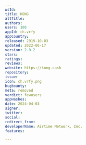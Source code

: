 ```yaml
---
wsId: 
title: KONG
altTitle: 
authors: 
users: 100
appId: ch.vrfy
appCountry: 
released: 2019-10-03
updated: 2022-06-17
version: 2.0.2
stars: 
ratings: 
reviews: 
website: https://kong.cash
repository: 
issue: 
icon: ch.vrfy.png
bugbounty: 
meta: removed
verdict: fewusers
appHashes: 
date: 2024-04-03
signer: 
twitter: 
social: 
redirect_from: 
developerName: Airtime Network, Inc.
features: 

---
```


